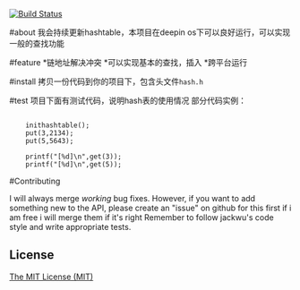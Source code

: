 [![Build Status](https://travis-ci.org/wuli133144/hash_table.svg?branch=master)](https://travis-ci.org/wuli133144/hash_table.svg)

#about
我会持续更新hashtable，本项目在deepin os下可以良好运行，可以实现一般的查找功能

#feature
*链地址解决冲突
*可以实现基本的查找，插入
*跨平台运行

#install
拷贝一份代码到你的项目下，包含头文件```hash.h```

#test
项目下面有测试代码，说明hash表的使用情况
部分代码实例：
```
  
    inithashtable();
    put(3,2134);
    put(5,5643);

    printf("[%d]\n",get(3));
    printf("[%d]\n",get(5));
```

#Contributing

I will always merge *working* bug fixes. However, if you want to add something new to the API, please create an "issue" on github for this first  if i am free i will merge them if it's right
Remember to follow jackwu's code style and write appropriate tests.

## License
[The MIT License (MIT)](http://opensource.org/licenses/mit-license.php)

